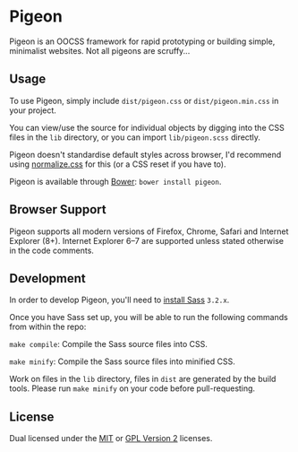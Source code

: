 
Pigeon
======

Pigeon is an OOCSS framework for rapid prototyping or building simple, minimalist websites. Not all pigeons are scruffy...


Usage
-----

To use Pigeon, simply include `dist/pigeon.css` or `dist/pigeon.min.css` in your project.

You can view/use the source for individual objects by digging into the CSS files in the `lib` directory, or you can import `lib/pigeon.scss` directly.

Pigeon doesn't standardise default styles across browser, I'd recommend using [normalize.css][normalize] for this (or a CSS reset if you have to).

Pigeon is available through [Bower][bower]: `bower install pigeon`.


Browser Support
---------------

Pigeon supports all modern versions of Firefox, Chrome, Safari and Internet Explorer (8+). Internet Explorer 6–7 are supported unless stated otherwise in the code comments.


Development
-----------

In order to develop Pigeon, you'll need to [install Sass][sass-install] `3.2.x`.

Once you have Sass set up, you will be able to run the following commands from within the repo:

`make compile`: Compile the Sass source files into CSS.

`make minify`: Compile the Sass source files into minified CSS.

Work on files in the `lib` directory, files in `dist` are generated by the build tools. Please run `make minify` on your code before pull-requesting.


License
-------

Dual licensed under the [MIT][mit] or [GPL Version 2][gpl] licenses.



[bower]: http://twitter.github.com/bower/
[gpl]: http://opensource.org/licenses/gpl-2.0.php
[mit]: http://opensource.org/licenses/mit-license.php
[normalize]: http://necolas.github.com/normalize.css/
[sass-install]: http://sass-lang.com/download.html
